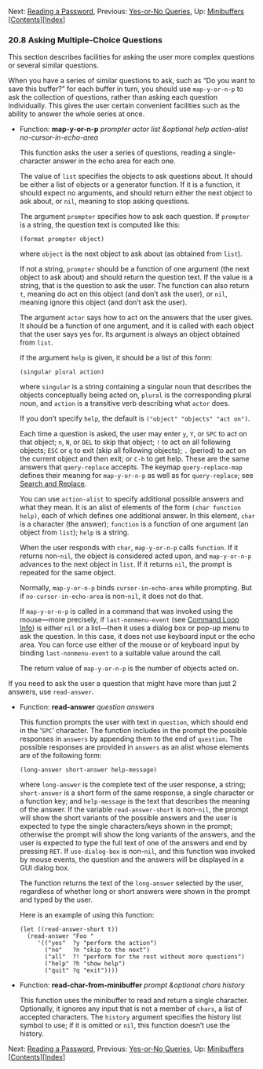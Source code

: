<!-- This is the GNU Emacs Lisp Reference Manual
corresponding to Emacs version 27.2.

Copyright (C) 1990-1996, 1998-2021 Free Software Foundation,
Inc.

Permission is granted to copy, distribute and/or modify this document
under the terms of the GNU Free Documentation License, Version 1.3 or
any later version published by the Free Software Foundation; with the
Invariant Sections being "GNU General Public License," with the
Front-Cover Texts being "A GNU Manual," and with the Back-Cover
Texts as in (a) below.  A copy of the license is included in the
section entitled "GNU Free Documentation License."

(a) The FSF's Back-Cover Text is: "You have the freedom to copy and
modify this GNU manual.  Buying copies from the FSF supports it in
developing GNU and promoting software freedom." -->

<!-- Created by GNU Texinfo 6.7, http://www.gnu.org/software/texinfo/ -->

Next: [Reading a Password](Reading-a-Password.html), Previous: [Yes-or-No Queries](Yes_002dor_002dNo-Queries.html), Up: [Minibuffers](Minibuffers.html)   \[[Contents](index.html#SEC_Contents "Table of contents")]\[[Index](Index.html "Index")]

### 20.8 Asking Multiple-Choice Questions

This section describes facilities for asking the user more complex questions or several similar questions.

When you have a series of similar questions to ask, such as “Do you want to save this buffer?” for each buffer in turn, you should use `map-y-or-n-p` to ask the collection of questions, rather than asking each question individually. This gives the user certain convenient facilities such as the ability to answer the whole series at once.

*   Function: **map-y-or-n-p** *prompter actor list \&optional help action-alist no-cursor-in-echo-area*

    This function asks the user a series of questions, reading a single-character answer in the echo area for each one.

    The value of `list` specifies the objects to ask questions about. It should be either a list of objects or a generator function. If it is a function, it should expect no arguments, and should return either the next object to ask about, or `nil`, meaning to stop asking questions.

    The argument `prompter` specifies how to ask each question. If `prompter` is a string, the question text is computed like this:

        (format prompter object)

    where `object` is the next object to ask about (as obtained from `list`).

    If not a string, `prompter` should be a function of one argument (the next object to ask about) and should return the question text. If the value is a string, that is the question to ask the user. The function can also return `t`, meaning do act on this object (and don’t ask the user), or `nil`, meaning ignore this object (and don’t ask the user).

    The argument `actor` says how to act on the answers that the user gives. It should be a function of one argument, and it is called with each object that the user says yes for. Its argument is always an object obtained from `list`.

    If the argument `help` is given, it should be a list of this form:

        (singular plural action)

    where `singular` is a string containing a singular noun that describes the objects conceptually being acted on, `plural` is the corresponding plural noun, and `action` is a transitive verb describing what `actor` does.

    If you don’t specify `help`, the default is `("object" "objects" "act on")`.

    Each time a question is asked, the user may enter `y`, `Y`, or `SPC` to act on that object; `n`, `N`, or `DEL` to skip that object; `!` to act on all following objects; `ESC` or `q` to exit (skip all following objects); `.` (period) to act on the current object and then exit; or `C-h` to get help. These are the same answers that `query-replace` accepts. The keymap `query-replace-map` defines their meaning for `map-y-or-n-p` as well as for `query-replace`; see [Search and Replace](Search-and-Replace.html).

    You can use `action-alist` to specify additional possible answers and what they mean. It is an alist of elements of the form `(char function help)`, each of which defines one additional answer. In this element, `char` is a character (the answer); `function` is a function of one argument (an object from `list`); `help` is a string.

    When the user responds with `char`, `map-y-or-n-p` calls `function`. If it returns non-`nil`, the object is considered acted upon, and `map-y-or-n-p` advances to the next object in `list`. If it returns `nil`, the prompt is repeated for the same object.

    Normally, `map-y-or-n-p` binds `cursor-in-echo-area` while prompting. But if `no-cursor-in-echo-area` is non-`nil`, it does not do that.

    If `map-y-or-n-p` is called in a command that was invoked using the mouse—more precisely, if `last-nonmenu-event` (see [Command Loop Info](Command-Loop-Info.html)) is either `nil` or a list—then it uses a dialog box or pop-up menu to ask the question. In this case, it does not use keyboard input or the echo area. You can force use either of the mouse or of keyboard input by binding `last-nonmenu-event` to a suitable value around the call.

    The return value of `map-y-or-n-p` is the number of objects acted on.

If you need to ask the user a question that might have more than just 2 answers, use `read-answer`.

*   Function: **read-answer** *question answers*

    This function prompts the user with text in `question`, which should end in the ‘`SPC`’ character. The function includes in the prompt the possible responses in `answers` by appending them to the end of `question`. The possible responses are provided in `answers` as an alist whose elements are of the following form:

        (long-answer short-answer help-message)

    where `long-answer` is the complete text of the user response, a string; `short-answer` is a short form of the same response, a single character or a function key; and `help-message` is the text that describes the meaning of the answer. If the variable `read-answer-short` is non-`nil`, the prompt will show the short variants of the possible answers and the user is expected to type the single characters/keys shown in the prompt; otherwise the prompt will show the long variants of the answers, and the user is expected to type the full text of one of the answers and end by pressing `RET`. If `use-dialog-box` is non-`nil`, and this function was invoked by mouse events, the question and the answers will be displayed in a GUI dialog box.

    The function returns the text of the `long-answer` selected by the user, regardless of whether long or short answers were shown in the prompt and typed by the user.

    Here is an example of using this function:

        (let ((read-answer-short t))
          (read-answer "Foo "
             '(("yes"  ?y "perform the action")
               ("no"   ?n "skip to the next")
               ("all"  ?! "perform for the rest without more questions")
               ("help" ?h "show help")
               ("quit" ?q "exit"))))

<!---->

*   Function: **read-char-from-minibuffer** *prompt \&optional chars history*

    This function uses the minibuffer to read and return a single character. Optionally, it ignores any input that is not a member of `chars`, a list of accepted characters. The `history` argument specifies the history list symbol to use; if it is omitted or `nil`, this function doesn’t use the history.

Next: [Reading a Password](Reading-a-Password.html), Previous: [Yes-or-No Queries](Yes_002dor_002dNo-Queries.html), Up: [Minibuffers](Minibuffers.html)   \[[Contents](index.html#SEC_Contents "Table of contents")]\[[Index](Index.html "Index")]
